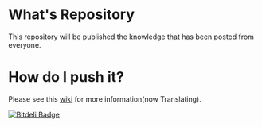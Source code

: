 What's Repository
==============

This repository will be published the knowledge that has been posted from everyone.


How do I push it?
==============
Please see this [wiki](http://tubame.github.io/user-knowledge/post_knowledge.html) for more information(now Translating).

[![Bitdeli Badge](https://d2weczhvl823v0.cloudfront.net/TUBAME/user-knowledge/trend.png)](https://bitdeli.com/free "Bitdeli Badge")

